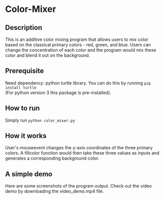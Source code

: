 # Color-Mixer

## Description
This is an additive color mixing program that allows users to mix color based on the classical primary colors - red, green, and blue. Users can change the concentration of each color and the program would mix these color and blend it out on the background.

## Prerequisite
Need dependency: python turtle library. 
You can do this by running ```pip install turtle```\
(For python version 3 this package is pre-installed).

## How to run
Simply run ```python color_mixer.py```

## How it works
User's mouseevent changes the y-axis coordinates of the three primary colors. A fillcolor function would then take these three values as inputs and generates a corresponding background color.

## A simple demo
Here are some screenshots of the program output.
Check out the video demo by downloading the video_demo.mp4 file. 

